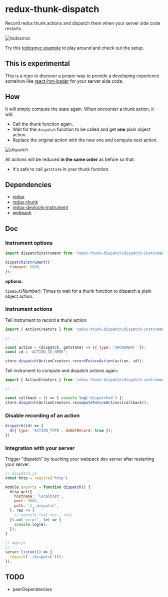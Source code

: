 # redux-thunk-dispatch

Record redux thunk actions and dispatch them when your server side code restarts.

![todosmvc](https://cdn.rawgit.com/oyyd/images/2fd9dca6/github/redux-thunk-dispatch-todosmvc.gif)

Try this [todosmvc example](TODO) to play around and check out the setup.

## This is experimental

This is a repo to discover a proper way to provide a developing experience somehow like [react-hot-loader](https://github.com/gaearon/react-hot-loader) for your server side code.

## How

It will simply compute the state again. When encounter a thunk action, it will:

* Call the thunk function again.
* Wait for the `dispatch` function to be called and get **one** plain object action.
* Replace the original action with the new one and compute next action.

![dispatch](https://cdn.rawgit.com/oyyd/images/master/github/redux-actions-dispatch.png)

All actions will be reduced **in the same order** as before so that:

* It's safe to call `getState` in your thunk function.

## Dependencies

* [redux](https://github.com/reactjs/redux)
* [redux-thunk](https://github.com/gaearon/redux-thunk)
* [redux-devtools-instrument](https://github.com/zalmoxisus/redux-devtools-instrument)
* [webpack](https://github.com/webpack/webpack)

## Doc

### Instrument options

```js
import dispatchInstrument from 'redux-thunk-dispatch/dispatch-instrument';

dispatchInstrument({
  timeout: 2000,
});
```

**options:**

`timeout`(_Number_): Times to wait for a thunk function to dispatch a plain object action.

### Instrument actions

Tell instrument to record a thunk action:

```js
import { ActionCreators } from 'redux-thunk-dispatch/dispatch-instrument';

// ...

const action = (dispatch, getState) => ({ type: 'INCREMENT '});
const id = 'ACTION_ID_HERE';

store.dispatch(ActionCreators.recordFutureAction(action, id));
```

Tell instrument to compute and dispatch actions again:

```js
import { ActionCreators } from 'redux-thunk-dispatch/dispatch-instrument';

// ...

const callback = () => { console.log('dispatched') };
store.dispatch(ActionCreators.recomputeFutureActions(callback));
```

### Disable recording of an action

```js
dispatch((d) => {
  d({ type: 'ACTION_TYPE', doNotRecord: true });
})
```

### Integration with your server

Trigger "dispatch" by touching your webpack dev server after restarting your server.

```js
// dispatch.js
const http = require('http')

module.exports = function dispatch() {
  http.get({
    hostname: 'localhost',
    port: 3000,
    path: '/__dispatch',
  }, res => {
    // console.log('res', res)
  }).on('error', (e) => {
    console.log(e);
  });
}

// app.js
// ...
server.listen(() => {
  require('./dispatch')();
});
```

## TODO

- peerDependencies
